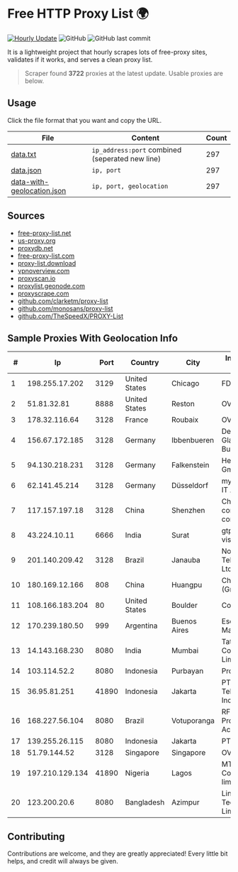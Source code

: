 
# Free HTTP Proxy List 🌍

[![Hourly Update](https://github.com/mertguvencli/http-proxy-list/actions/workflows/main.yml/badge.svg?branch=main)](https://github.com/mertguvencli/http-proxy-list/actions/workflows/main.yml)
![GitHub](https://img.shields.io/github/license/mertguvencli/http-proxy-list)
![GitHub last commit](https://img.shields.io/github/last-commit/mertguvencli/http-proxy-list)

It is a lightweight project that hourly scrapes lots of free-proxy sites, validates if it works, and serves a clean proxy list.


> Scraper found **3722** proxies at the latest update. Usable proxies are below.

## Usage

Click the file format that you want and copy the URL.


|File|Content|Count|
|----|-------|-----|
|[data.txt](https://raw.githubusercontent.com/mertguvencli/http-proxy-list/main/proxy-list/data.txt)|`ip_address:port` combined (seperated new line)|297|
|[data.json](https://raw.githubusercontent.com/mertguvencli/http-proxy-list/main/proxy-list/data.json)|`ip, port`|297|
|[data-with-geolocation.json](https://raw.githubusercontent.com/mertguvencli/http-proxy-list/main/proxy-list/data-with-geolocation.json)|`ip, port, geolocation`|297|

## Sources

* [free-proxy-list.net](https://free-proxy-list.net)
* [us-proxy.org](https://www.us-proxy.org)
* [proxydb.net](http://proxydb.net)
* [free-proxy-list.com](https://free-proxy-list.com/?page=&port=&type%5B%5D=http&type%5B%5D=https&up_time=0&search=Search)
* [proxy-list.download](https://www.proxy-list.download/HTTP)
* [vpnoverview.com](https://vpnoverview.com/privacy/anonymous-browsing/free-proxy-servers)
* [proxyscan.io](https://www.proxyscan.io)
* [proxylist.geonode.com](https://proxylist.geonode.com/api/proxy-list?limit=300&page=1&sort_by=lastChecked&sort_type=desc&protocols=http,https)
* [proxyscrape.com](https://api.proxyscrape.com/v2/?request=displayproxies&protocol=http&timeout=10000&country=all&ssl=all&anonymity=all)
* [github.com/clarketm/proxy-list](https://raw.githubusercontent.com/clarketm/proxy-list/master/proxy-list-raw.txt)
* [github.com/monosans/proxy-list](https://raw.githubusercontent.com/monosans/proxy-list/main/proxies/http.txt)
* [github.com/TheSpeedX/PROXY-List](https://raw.githubusercontent.com/TheSpeedX/PROXY-List/master/http.txt)


## Sample Proxies With Geolocation Info

|#|Ip|Port|Country|City|Internet Service Provider|
|-|--|----|-------|----|-------------------------|
|1|198.255.17.202|3129|United States|Chicago|FDCservers.net|
|2|51.81.32.81|8888|United States|Reston|OVH SAS|
|3|178.32.116.64|3128|France|Roubaix|OVH SAS|
|4|156.67.172.185|3128|Germany|Ibbenbueren|Deutsche Glasfaser Business GmbH|
|5|94.130.218.231|3128|Germany|Falkenstein|Hetzner Online GmbH|
|6|62.141.45.214|3128|Germany|Düsseldorf|myLoc managed IT AG|
|7|117.157.197.18|3128|China|Shenzhen|China Mobile communications corporation|
|8|43.224.10.11|6666|India|Surat|gtpl hariom world vision|
|9|201.140.209.42|3128|Brazil|Janauba|Norte Line Telecomunicacoes Ltda.|
|10|180.169.12.166|808|China|Huangpu|China Telecom (Group)|
|11|108.166.183.204|80|United States|Boulder|CoreXchange|
|12|170.239.180.50|999|Argentina|Buenos Aires|Escobar Arnez Marcelino|
|13|14.143.168.230|8080|India|Mumbai|Tata Communications Limited|
|14|103.114.52.2|8080|Indonesia|Purbayan|Proxy-registered|
|15|36.95.81.251|41890|Indonesia|Jakarta|PT. Telekomunikasi Indonesia|
|16|168.227.56.104|8080|Brazil|Votuporanga|RF Connect Provedor de Acesso LTDA|
|17|139.255.26.115|8080|Indonesia|Jakarta|PT. LINKNET|
|18|51.79.144.52|3128|Singapore|Singapore|OVH SAS|
|19|197.210.129.134|41890|Nigeria|Lagos|MTN NIGERIA Communication limited|
|20|123.200.20.6|8080|Bangladesh|Azimpur|Link3 Technologies Limited|



## Contributing

Contributions are welcome, and they are greatly appreciated! Every
little bit helps, and credit will always be given.

